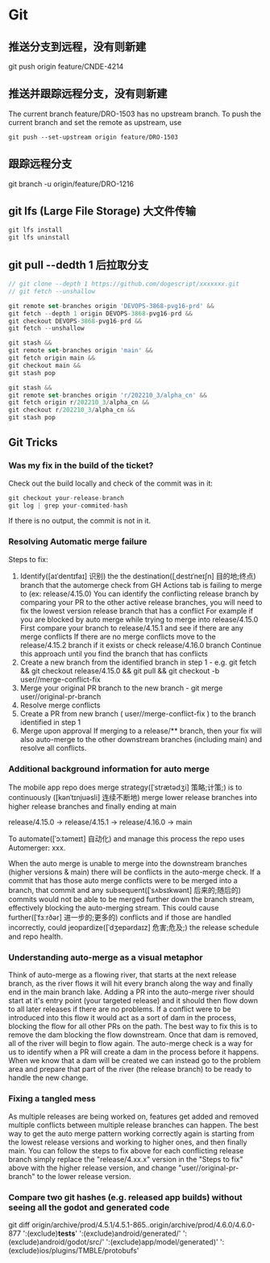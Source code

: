 # Git

## 推送分支到远程，没有则新建

git push origin feature/CNDE-4214

## 推送并跟踪远程分支，没有则新建

The current branch feature/DRO-1503 has no upstream branch.
To push the current branch and set the remote as upstream, use

    git push --set-upstream origin feature/DRO-1503

## 跟踪远程分支

git branch -u origin/feature/DRO-1216

## git lfs (Large File Storage) 大文件传输

```js
git lfs install
git lfs uninstall
```

## git pull --dedth 1 后拉取分支

```js
// git clone --depth 1 https://github.com/dogescript/xxxxxxx.git
// git fetch --unshallow

git remote set-branches origin 'DEVOPS-3868-pvg16-prd' && 
git fetch --depth 1 origin DEVOPS-3868-pvg16-prd && 
git checkout DEVOPS-3868-pvg16-prd && 
git fetch --unshallow

git stash &&
git remote set-branches origin 'main' && 
git fetch origin main && 
git checkout main &&
git stash pop

git stash &&
git remote set-branches origin 'r/202210_3/alpha_cn' && 
git fetch origin r/202210_3/alpha_cn && 
git checkout r/202210_3/alpha_cn &&
git stash pop
```

## Git Tricks

### Was my fix in the build of the ticket?

Check out the build locally and check of the commit was in it:

```js
git checkout your-release-branch
git log | grep your-commited-hash
```

If there is no output, the commit is not in it.

### Resolving Automatic merge failure

Steps to fix:

1. Identify([aɪˈdentɪfaɪ] 识别) the the destination([ˌdestɪˈneɪʃn] 目的地;终点) branch that the automerge check from GH Actions tab is failing to merge to (ex:  release/4.15.0)
    You can identify the conflicting release branch by comparing your PR to the other active release branches, you will need to fix the lowest version release branch that has a conflict
        For example if you are blocked by auto merge while trying to merge into release/4.15.0
        First compare your branch to release/4.15.1 and see if there are any merge conflicts
        If there are no merge conflicts move to the release/4.15.2 branch if it exists or check release/4.16.0 branch
        Continue this approach until you find the branch that has conflicts
2. Create a new branch from the identified branch in step 1 - e.g.  git fetch && git checkout release/4.15.0 && git pull && git checkout -b user/<username>/merge-conflict-fix
3. Merge your original PR branch to the new branch -  git merge user/<username>/original-pr-branch
4. Resolve merge conflicts
5. Create a PR from new branch ( user/<username>/merge-conflict-fix ) to the branch identified in step 1
6. Merge upon approval
    If merging to a release/** branch, then your fix will also auto-merge to the other downstream branches (including main) and resolve all conflicts.

### Additional background information for auto merge

The mobile app repo does merge strategy([ˈstrætədʒi] 策略;计策;) is to continuously ([kənˈtɪnjuəsli] 连续不断地) merge lower release branches into higher release branches and finally ending at main

release/4.15.0 → release/4.15.1 → release/4.16.0 → main

To automate([ˈɔːtəmeɪt] 自动化) and manage this process the repo uses Automerger: xxx.

When the auto merge is unable to merge into the downstream branches (higher versions & main) there will be conflicts in the auto-merge check. If a commit that has those auto merge conflicts were to be merged into a branch, that commit and any subsequent([ˈsʌbsɪkwənt] 后来的;随后的) commits would not be able to be merged further down the branch stream, effectively blocking the auto-merging stream. This could cause further([ˈfɜːrðər] 进一步的;更多的) conflicts and if those are handled incorrectly, could jeopardize([ˈdʒepərdaɪz] 危害;危及;) the release schedule and repo health.

### Understanding auto-merge as a visual metaphor

Think of auto-merge as a flowing river, that starts at the next release branch, as the river flows it will hit every branch along the way and finally end in the main branch lake.
Adding a PR into the auto-merge river should start at it's entry point (your targeted release) and it should then flow down to all later releases if there are no problems.
If a conflict were to be introduced into this flow it would act as a sort of dam in the process, blocking the flow for all other PRs on the path.
The best way to fix this is to remove the dam blocking the flow downstream.
Once that dam is removed, all of the river will begin to flow again.
The auto-merge check is a way for us to identify when a PR will create a dam in the process before it happens.
When we know that a dam will be created we can instead go to the problem area and prepare that part of the river (the release branch) to be ready to handle the new change. 

### Fixing a tangled mess

As multiple releases are being worked on, features get added and removed multiple conflicts between multiple release branches can happen.
The best way to get the auto merge pattern working correctly again is starting from the lowest release versions and working to higher ones, and then finally main.
You can follow the steps to fix above for each conflicting release branch simply replace the "release/4.xx.x" version in the "Steps to fix" above with the higher release version, and change "user/<username>/original-pr-branch" to the lower release version.

### Compare two git hashes (e.g. released app builds) without seeing all the godot and generated code

git diff origin/archive/prod/4.5.1/4.5.1-865..origin/archive/prod/4.6.0/4.6.0-877 ':(exclude)__tests__' ':(exclude)android/generated/' ':(exclude)android/godot/src/' ':(exclude)app/model/generated)' ':(exclude)ios/plugins/TMBLE/protobufs'
